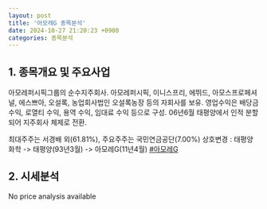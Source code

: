 ```yaml
---
layout: post
title: '아모레G 종목분석'
date: 2024-10-27 21:20:23 +0900
categories: 종목분석
---
```


## 1. 종목개요 및 주요사업

아모레퍼시픽그룹의 순수지주회사. 아모레퍼시픽, 이니스프리, 에뛰드, 아모스프로페셔널, 에스쁘아, 오설록, 농업회사법인 오설록농장 등의 자회사를 보유. 영업수익은 배당금 수익, 로열티 수익, 용역 수익, 임대료 수익 등으로 구성. 06년6월 태평양에서 인적 분할되어 지주회사 체제로 전환. 

최대주주는 서경배 외(61.81%), 주요주주는 국민연금공단(7.00%) 상호변경 : 태평양화학 -> 태평양(93년3월) -> 아모레G(11년4월)
[#아모레G](#)

## 2. 시세분석

No price analysis available
